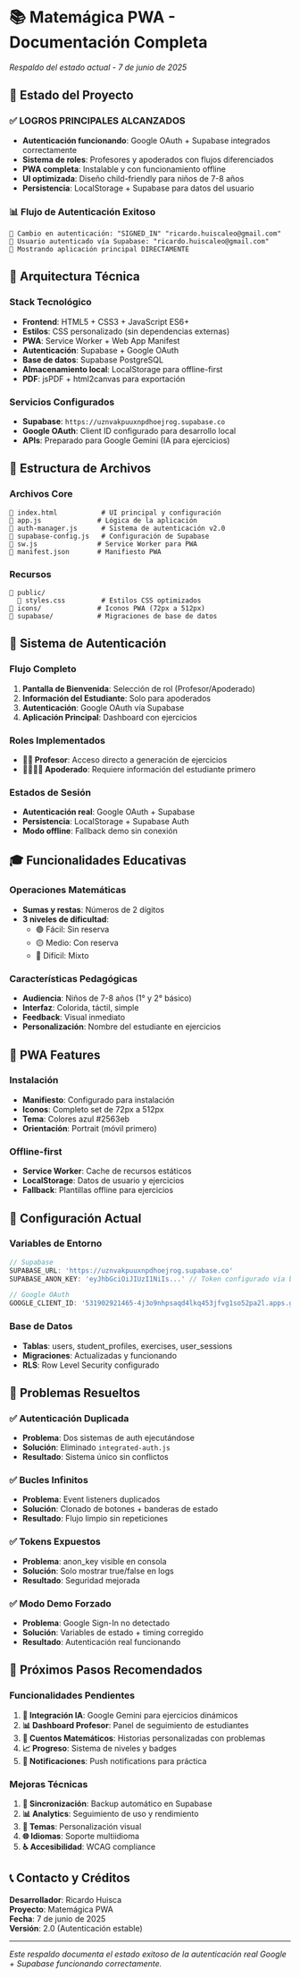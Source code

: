 # 📚 Matemágica PWA - Documentación Completa
*Respaldo del estado actual - 7 de junio de 2025*

## 🎯 Estado del Proyecto

### ✅ **LOGROS PRINCIPALES ALCANZADOS**
- **Autenticación funcionando**: Google OAuth + Supabase integrados correctamente
- **Sistema de roles**: Profesores y apoderados con flujos diferenciados
- **PWA completa**: Instalable y con funcionamiento offline
- **UI optimizada**: Diseño child-friendly para niños de 7-8 años
- **Persistencia**: LocalStorage + Supabase para datos del usuario

### 📊 **Flujo de Autenticación Exitoso**
```
🔄 Cambio en autenticación: "SIGNED_IN" "ricardo.huiscaleo@gmail.com"
🔐 Usuario autenticado vía Supabase: "ricardo.huiscaleo@gmail.com"
🎯 Mostrando aplicación principal DIRECTAMENTE
```

## 🚀 Arquitectura Técnica

### **Stack Tecnológico**
- **Frontend**: HTML5 + CSS3 + JavaScript ES6+
- **Estilos**: CSS personalizado (sin dependencias externas)
- **PWA**: Service Worker + Web App Manifest
- **Autenticación**: Supabase + Google OAuth
- **Base de datos**: Supabase PostgreSQL
- **Almacenamiento local**: LocalStorage para offline-first
- **PDF**: jsPDF + html2canvas para exportación

### **Servicios Configurados**
- **Supabase**: `https://uznvakpuuxnpdhoejrog.supabase.co`
- **Google OAuth**: Client ID configurado para desarrollo local
- **APIs**: Preparado para Google Gemini (IA para ejercicios)

## 📁 Estructura de Archivos

### **Archivos Core**
```
📄 index.html           # UI principal y configuración
📄 app.js              # Lógica de la aplicación
📄 auth-manager.js      # Sistema de autenticación v2.0
📄 supabase-config.js   # Configuración de Supabase
📄 sw.js               # Service Worker para PWA
📄 manifest.json       # Manifiesto PWA
```

### **Recursos**
```
📁 public/
  📄 styles.css         # Estilos CSS optimizados
📁 icons/              # Iconos PWA (72px a 512px)
📁 supabase/           # Migraciones de base de datos
```

## 🔐 Sistema de Autenticación

### **Flujo Completo**
1. **Pantalla de Bienvenida**: Selección de rol (Profesor/Apoderado)
2. **Información del Estudiante**: Solo para apoderados
3. **Autenticación**: Google OAuth vía Supabase
4. **Aplicación Principal**: Dashboard con ejercicios

### **Roles Implementados**
- **👩‍🏫 Profesor**: Acceso directo a generación de ejercicios
- **👨‍👩‍👧‍👦 Apoderado**: Requiere información del estudiante primero

### **Estados de Sesión**
- **Autenticación real**: Google OAuth + Supabase
- **Persistencia**: LocalStorage + Supabase Auth
- **Modo offline**: Fallback demo sin conexión

## 🎓 Funcionalidades Educativas

### **Operaciones Matemáticas**
- **Sumas y restas**: Números de 2 dígitos
- **3 niveles de dificultad**:
  - 🟢 Fácil: Sin reserva
  - 🟡 Medio: Con reserva  
  - 🔴 Difícil: Mixto

### **Características Pedagógicas**
- **Audiencia**: Niños de 7-8 años (1° y 2° básico)
- **Interfaz**: Colorida, táctil, simple
- **Feedback**: Visual inmediato
- **Personalización**: Nombre del estudiante en ejercicios

## 📱 PWA Features

### **Instalación**
- **Manifiesto**: Configurado para instalación
- **Iconos**: Completo set de 72px a 512px
- **Tema**: Colores azul #2563eb
- **Orientación**: Portrait (móvil primero)

### **Offline-first**
- **Service Worker**: Cache de recursos estáticos
- **LocalStorage**: Datos de usuario y ejercicios
- **Fallback**: Plantillas offline para ejercicios

## 🔧 Configuración Actual

### **Variables de Entorno**
```javascript
// Supabase
SUPABASE_URL: 'https://uznvakpuuxnpdhoejrog.supabase.co'
SUPABASE_ANON_KEY: 'eyJhbGciOiJIUzI1NiIs...' // Token configurado vía backend seguro

// Google OAuth
GOOGLE_CLIENT_ID: '531902921465-4j3o9nhpsaqd4lkq453jfvg1so52pa2l.apps.googleusercontent.com'
```

### **Base de Datos**
- **Tablas**: users, student_profiles, exercises, user_sessions
- **Migraciones**: Actualizadas y funcionando
- **RLS**: Row Level Security configurado

## 🚨 Problemas Resueltos

### ✅ **Autenticación Duplicada** 
- **Problema**: Dos sistemas de auth ejecutándose
- **Solución**: Eliminado `integrated-auth.js`
- **Resultado**: Sistema único sin conflictos

### ✅ **Bucles Infinitos**
- **Problema**: Event listeners duplicados
- **Solución**: Clonado de botones + banderas de estado
- **Resultado**: Flujo limpio sin repeticiones

### ✅ **Tokens Expuestos**
- **Problema**: anon_key visible en consola
- **Solución**: Solo mostrar true/false en logs
- **Resultado**: Seguridad mejorada

### ✅ **Modo Demo Forzado**
- **Problema**: Google Sign-In no detectado
- **Solución**: Variables de estado + timing corregido
- **Resultado**: Autenticación real funcionando

## 🎯 Próximos Pasos Recomendados

### **Funcionalidades Pendientes**
1. **🤖 Integración IA**: Google Gemini para ejercicios dinámicos
2. **📊 Dashboard Profesor**: Panel de seguimiento de estudiantes
3. **📖 Cuentos Matemáticos**: Historias personalizadas con problemas
4. **📈 Progreso**: Sistema de niveles y badges
5. **🔔 Notificaciones**: Push notifications para práctica

### **Mejoras Técnicas**
1. **🔄 Sincronización**: Backup automático en Supabase
2. **📊 Analytics**: Seguimiento de uso y rendimiento
3. **🎨 Temas**: Personalización visual
4. **🌐 Idiomas**: Soporte multiidioma
5. **♿ Accesibilidad**: WCAG compliance

## 📞 Contacto y Créditos

**Desarrollador**: Ricardo Huisca  
**Proyecto**: Matemágica PWA  
**Fecha**: 7 de junio de 2025  
**Versión**: 2.0 (Autenticación estable)  

---

*Este respaldo documenta el estado exitoso de la autenticación real Google + Supabase funcionando correctamente.*